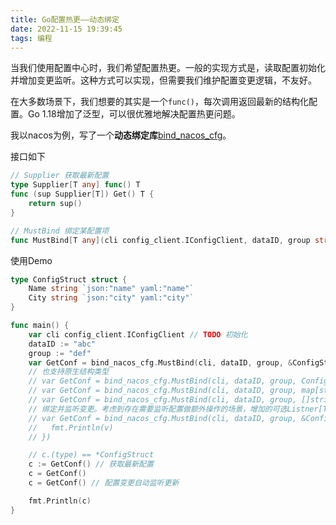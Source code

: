 ```yaml
---
title: Go配置热更——动态绑定
date: 2022-11-15 19:39:45
tags: 编程
---
```


当我们使用配置中心时，我们希望配置热更。一般的实现方式是，读取配置初始化并增加变更监听。这种方式可以实现，但需要我们维护配置变更逻辑，不友好。

在大多数场景下，我们想要的其实是一个`func()`，每次调用返回最新的结构化配置。Go 1.18增加了泛型，可以很优雅地解决配置热更问题。

我以nacos为例，写了一个**动态绑定库**[bind_nacos_cfg](https://github.com/a3d21/bind_nacos_cfg)。

接口如下

```go
// Supplier 获取最新配置
type Supplier[T any] func() T
func (sup Supplier[T]) Get() T {
	return sup()
}

// MustBind 绑定某配置项
func MustBind[T any](cli config_client.IConfigClient, dataID, group string, typ T) Supplier[T] {}
```


使用Demo
```go
type ConfigStruct struct {
	Name string `json:"name" yaml:"name"`
	City string `json:"city" yaml:"city"`
}

func main() {
	var cli config_client.IConfigClient // TODO 初始化
	dataID := "abc"
	group := "def"
	var GetConf = bind_nacos_cfg.MustBind(cli, dataID, group, &ConfigStruct{})
	// 也支持原生结构类型
	// var GetConf = bind_nacos_cfg.MustBind(cli, dataID, group, ConfigStruct{})
	// var GetConf = bind_nacos_cfg.MustBind(cli, dataID, group, map[string]string{})
	// var GetConf = bind_nacos_cfg.MustBind(cli, dataID, group, []string{})
	// 绑定并监听变更。考虑到存在需要监听配置做额外操作的场景，增加的可选Listner[T]参数
	// var GetConf = bind_nacos_cfg.MustBind(cli, dataID, group, &ConfigStruct{}, func(v *ConfigStruct) {
	// 	 fmt.Println(v)
	// })

	// c.(type) == *ConfigStruct
	c := GetConf() // 获取最新配置
	c = GetConf()
	c = GetConf() // 配置变更自动监听更新

	fmt.Println(c)
}
```
